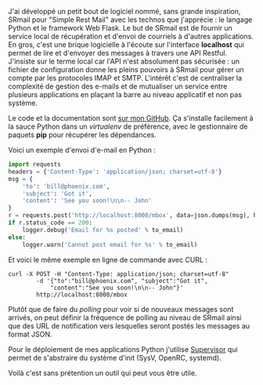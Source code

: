 <!-- title: SRmail -->
<!-- category: Développement -->
<!-- tag: planet -->

J'ai développé un petit bout de logiciel nommé, sans grande inspiration, SRmail
pour "Simple Rest Mail"<!-- more --> avec les technos que j'apprécie : le langage Python et
le framework Web Flask. Le but de SRmail est de fournir un service local de
récupération et d'envoi de courriels à d'autres applications. En gros, c'est
une brique logicielle à l'écoute sur l'interface **localhost** qui permet de
lire et d'envoyer des messages à travers une API Restful. J'insiste sur le
terme local car l'API n'est absolument pas sécurisée : un fichier de
configuration donne les pleins pouvoirs à SRmail pour gérer un compte par les
protocoles IMAP et SMTP. L'intérêt c'est de centraliser la complexité de
gestion des e-mails et de mutualiser un service entre plusieurs applications en
plaçant la barre au niveau applicatif et non pas système.

Le code et la documentation sont [sur mon
GitHub](https://github.com/kianby/srmail).  Ça s'installe facilement à la sauce
Python dans un *virtualenv* de préférence, avec le gestionnaire de paquets
**pip** pour récupérer les dépendances.

Voici un exemple d'envoi d'e-mail en Python :

``` python
import requests
headers = {'Content-Type': 'application/json; charset=utf-8'}
msg = {
    'to': 'bill@phoenix.com',
    'subject': 'Got it',
    'content': 'See you soon!\n\n-- John'
}
r = requests.post('http://localhost:8000/mbox', data=json.dumps(msg), headers=headers)
if r.status_code == 200:
    logger.debug('Email for %s posted' % to_email)
else:
    logger.warn('Cannot post email for %s' % to_email)
```

Et voici le même exemple en ligne de commande avec CURL :

``` shell
curl -X POST -H "Content-Type: application/json; charset=utf-8"
        -d '{"to":"bill@phoenix.com", "subject":"Got it",
            "content":"See you soon!\n\n-- John"}'
        http://localhost:8000/mbox
```

Plutôt que de faire du *polling* pour voir si de nouveaux messages sont
arrivés, on peut définir la fréquence de polling au niveau de SRmail ainsi que
des URL de notification vers lesquelles seront postés les messages au format
JSON.

Pour le déploiement de mes applications Python j'utilise [Supervisor](/supervisor-gestion-de-processus.html) qui
permet de s'abstraire du système d'init (SysV,  OpenRC, systemd).

Voilà c'est sans prétention un outil qui peut vous être utile.

